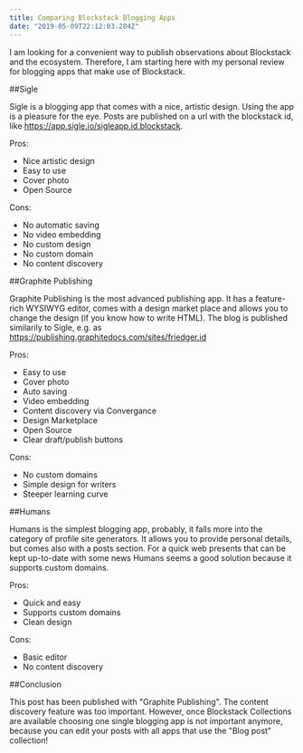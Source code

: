 ```yaml
---
title: Comparing Blockstack Blogging Apps
date: "2019-05-09T22:12:03.284Z"
---
```


I am looking for a convenient way to publish observations about Blockstack and the ecosystem. Therefore, I am starting here with my personal review for blogging apps that make use of Blockstack.

##Sigle

Sigle is a blogging app that comes with a nice, artistic design. Using the app is a pleasure for the eye. Posts are published on a url with the blockstack id, like https://app.sigle.io/sigleapp.id.blockstack.

Pros:
* Nice artistic design
* Easy to use
* Cover photo
* Open Source

Cons:

* No automatic saving
* No video embedding
* No custom design
* No custom domain
* No content discovery

##Graphite Publishing

Graphite Publishing is the most advanced publishing app. It has a feature-rich WYSIWYG editor, comes with a design market place and allows you to change the design (if you know how to write HTML). The blog is published similarily to Sigle, e.g. as https://publishing.graphitedocs.com/sites/friedger.id

Pros:

* Easy to use
* Cover photo
* Auto saving
* Video embedding
* Content discovery via Convergance
* Design Marketplace
* Open Source
* Clear draft/publish buttons

Cons:

* No custom domains
* Simple design for writers
* Steeper learning curve

##Humans

Humans is the simplest blogging app, probably, it falls more into the category of profile site generators. It allows you to provide personal details, but comes also with a posts section. For a quick web presents that can be kept up-to-date with some news Humans seems a good solution because it supports custom domains.

Pros:

* Quick and easy
* Supports custom domains
* Clean design

Cons:

* Basic editor
* No content discovery


##Conclusion

This post has been published with "Graphite Publishing". The content discovery feature was too important. However, once Blockstack Collections are available choosing one single blogging app is not important anymore, because you can edit your posts with all apps that use the "Blog post" collection!